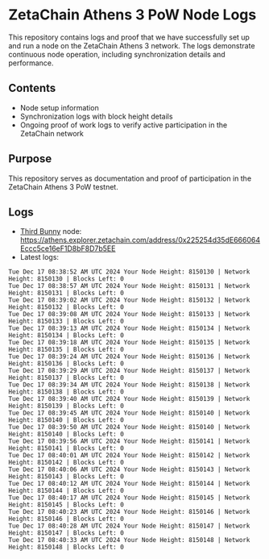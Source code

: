 # ZetaChain Athens 3 PoW Node Logs
This repository contains logs and proof that we have successfully set up and run a node on the ZetaChain Athens 3 network. The logs demonstrate continuous node operation, including synchronization details and performance.

## Contents
- Node setup information
- Synchronization logs with block height details
- Ongoing proof of work logs to verify active participation in the ZetaChain network

## Purpose
This repository serves as documentation and proof of participation in the ZetaChain Athens 3 PoW testnet.

## Logs

- [Third Bunny](https://thirdbunny.xyz/) node: https://athens.explorer.zetachain.com/address/0x225254d35dE666064Eccc5ce16eF1D8bF8D7b5EE
- Latest logs:
```
Tue Dec 17 08:38:52 AM UTC 2024 Your Node Height: 8150130 | Network Height: 8150130 | Blocks Left: 0
Tue Dec 17 08:38:57 AM UTC 2024 Your Node Height: 8150131 | Network Height: 8150131 | Blocks Left: 0
Tue Dec 17 08:39:02 AM UTC 2024 Your Node Height: 8150132 | Network Height: 8150132 | Blocks Left: 0
Tue Dec 17 08:39:08 AM UTC 2024 Your Node Height: 8150133 | Network Height: 8150133 | Blocks Left: 0
Tue Dec 17 08:39:13 AM UTC 2024 Your Node Height: 8150134 | Network Height: 8150134 | Blocks Left: 0
Tue Dec 17 08:39:18 AM UTC 2024 Your Node Height: 8150135 | Network Height: 8150135 | Blocks Left: 0
Tue Dec 17 08:39:24 AM UTC 2024 Your Node Height: 8150136 | Network Height: 8150136 | Blocks Left: 0
Tue Dec 17 08:39:29 AM UTC 2024 Your Node Height: 8150137 | Network Height: 8150137 | Blocks Left: 0
Tue Dec 17 08:39:34 AM UTC 2024 Your Node Height: 8150138 | Network Height: 8150138 | Blocks Left: 0
Tue Dec 17 08:39:40 AM UTC 2024 Your Node Height: 8150139 | Network Height: 8150139 | Blocks Left: 0
Tue Dec 17 08:39:45 AM UTC 2024 Your Node Height: 8150140 | Network Height: 8150140 | Blocks Left: 0
Tue Dec 17 08:39:50 AM UTC 2024 Your Node Height: 8150140 | Network Height: 8150140 | Blocks Left: 0
Tue Dec 17 08:39:56 AM UTC 2024 Your Node Height: 8150141 | Network Height: 8150141 | Blocks Left: 0
Tue Dec 17 08:40:01 AM UTC 2024 Your Node Height: 8150142 | Network Height: 8150142 | Blocks Left: 0
Tue Dec 17 08:40:06 AM UTC 2024 Your Node Height: 8150143 | Network Height: 8150143 | Blocks Left: 0
Tue Dec 17 08:40:12 AM UTC 2024 Your Node Height: 8150144 | Network Height: 8150144 | Blocks Left: 0
Tue Dec 17 08:40:17 AM UTC 2024 Your Node Height: 8150145 | Network Height: 8150145 | Blocks Left: 0
Tue Dec 17 08:40:23 AM UTC 2024 Your Node Height: 8150146 | Network Height: 8150146 | Blocks Left: 0
Tue Dec 17 08:40:28 AM UTC 2024 Your Node Height: 8150147 | Network Height: 8150147 | Blocks Left: 0
Tue Dec 17 08:40:33 AM UTC 2024 Your Node Height: 8150148 | Network Height: 8150148 | Blocks Left: 0
```
